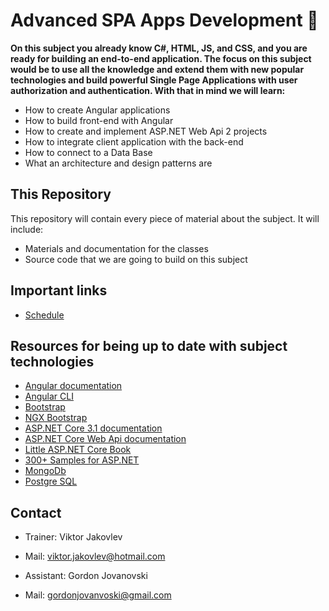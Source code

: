 # Advanced SPA Apps Development 📕
**On this subject you already know C#, HTML, JS, and CSS, and you are ready for building an end-to-end application. The focus on this subject would be to use all the knowledge and extend them with new popular technologies and build powerful Single Page Applications with user authorization and authentication.  With that in mind we will learn:**
* How to create Angular applications
* How to build front-end with Angular
* How to create and implement ASP.NET Web Api 2 projects
* How to integrate client application with the back-end
* How to connect to a Data Base
* What an architecture and design patterns are

## This Repository
This repository will contain every piece of material about the subject. It will include:
* Materials and documentation for the classes 
* Source code that we are going to build on this subject

## Important links 

* [Schedule](https://drive.google.com/file/d/1GjxpXz2uikzPr192BU9JEl0BrqpN6nCn/view?fbclid=IwAR2juYCaGw9mKzfjdUA5D-DjObTbdHmbYIKwQ6Qb_kuOEksGWxbdK6pXUqk)

## Resources for being up to date with subject technologies
* [Angular documentation](https://angular.io/)
* [Angular CLI](https://cli.angular.io/)
* [Bootstrap](https://getbootstrap.com/)
* [NGX Bootstrap](https://valor-software.com/ngx-bootstrap/#/)
* [ASP.NET Core 3.1 documentation](https://docs.microsoft.com/en-us/aspnet/core/introduction-to-aspnet-core?view=aspnetcore-3.1)
* [ASP.NET Core Web Api documentation](https://docs.microsoft.com/en-us/aspnet/core/web-api/?view=aspnetcore-3.1)
* [Little ASP.NET Core Book](https://nbarbettini.gitbooks.io/little-asp-net-core-book/content/)
* [300+ Samples for ASP.NET](https://github.com/dodyg/practical-aspnetcore/tree/2.1-LTS)
* [MongoDb](https://www.mongodb.com/)
* [Postgre SQL](https://www.postgresql.org/)

## Contact
* Trainer: Viktor Jakovlev 
* Mail: viktor.jakovlev@hotmail.com

* Assistant: Gordon Jovanovski
* Mail: gordonjovanvoski@gmail.com